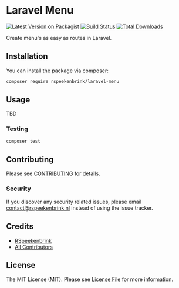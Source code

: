 # Laravel Menu

[![Latest Version on Packagist](https://img.shields.io/packagist/v/rspeekenbrink/laravel-menu.svg?style=flat-square)](https://packagist.org/packages/rspeekenbrink/laravel-menu)
[![Build Status](https://img.shields.io/travis/rspeekenbrink/laravel-menu/master.svg?style=flat-square)](https://travis-ci.org/rspeekenbrink/laravel-menu)
[![Total Downloads](https://img.shields.io/packagist/dt/rspeekenbrink/laravel-menu.svg?style=flat-square)](https://packagist.org/packages/rspeekenbrink/laravel-menu)

Create menu's as easy as routes in Laravel.

## Installation

You can install the package via composer:

```bash
composer require rspeekenbrink/laravel-menu
```

## Usage

TBD

### Testing

``` bash
composer test
```

## Contributing

Please see [CONTRIBUTING](CONTRIBUTING.md) for details.

### Security

If you discover any security related issues, please email contact@rspeekenbrink.nl instead of using the issue tracker.

## Credits

- [RSpeekenbrink](https://github.com/rspeekenbrink)
- [All Contributors](../../contributors)

## License

The MIT License (MIT). Please see [License File](LICENSE) for more information.
